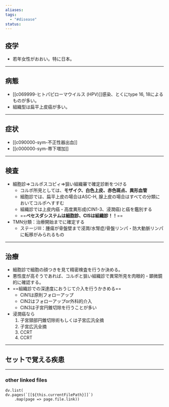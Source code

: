 ```yaml
---
aliases: 
tags:
  - "#disease"
status:
---
```

## 疫学
- 若年女性がおおい。特に日本。
---
## 病態
- [[c069999-ヒトパピローマウイルス (HPV)]]感染、とくにtype 16, 18によるものが多い。
- 組織型は扁平上皮癌が多い。
---
## 症状
- [[c090000-sym-不正性器出血]]
- [[c000000-sym-帯下増加]]
---
## 検査
- 細胞診⇒コルポスコピィ⇒狙い組織審で確定診断をつける
	- コルポ所見としては、**モザイク、白色上皮、赤色斑点、異形血管**
	- 細胞診では、扁平上皮の場合はASC-H, 腺上皮の場合はすべての分類においてコルポへすすむ
	- 組織診では上皮内癌・高度異形成(CIN1-3、浸潤癌)と癌を鑑別する
	- ==**ベセスダシステムは細胞診、CISは組織診！！**==
- TMN分類：治療開始までに確定する
	- ステージIII：腫瘍が骨盤壁まで浸潤/水腎症/骨盤リンパ・防大動脈リンパに転移がみられるもの
---
## 治療
- 細胞診で細胞の顔つきを見て精密検査を行うか決める。
- 悪性度が高そうであれば、コルポと狙い組織診で異常所見を肉眼的・顕微鏡的に確認する。
- ==組織診での深達度におうじて介入を行うかきめる==
	- CIN1は原則フォローアップ
	- CIN2はフォローアップor外科的介入
	- CIN3は子宮円錐切除を行うことが多い
- 浸潤癌なら
	1. 子宮頸部円錐切除術もしくは子宮広汎全摘
	2. 子宮広汎全摘
	3. CCRT
	4. CCRT
---
## セットで覚える疾患
---
### other linked files
```dataviewjs
dv.list(
dv.pages(`[[${this.currentFilePath}]]`)
	.map(page => page.file.link))
```
